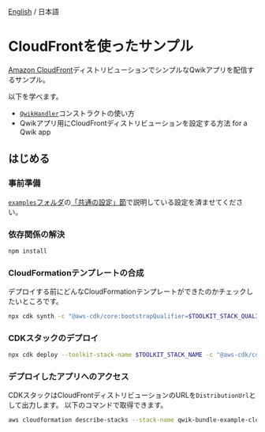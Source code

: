 [English](./README.md) / 日本語

# CloudFrontを使ったサンプル

[Amazon CloudFront](https://aws.amazon.com/cloudfront/)ディストリビューションでシンプルなQwikアプリを配信するサンプル。

以下を学べます。
- [`QwikHandler`](../../api-docs/markdown/cdk-qwik-bundle.qwikhandler.md)コンストラクトの使い方
- Qwikアプリ用にCloudFrontディストリビューションを設定する方法 for a Qwik app

## はじめる

### 事前準備

[`examples`フォルダ](../README_ja.md)の[「共通の設定」節](../README_ja.md#共通の設定)で説明している設定を済ませてください。

### 依存関係の解決

```sh
npm install
```

### CloudFormationテンプレートの合成

デプロイする前にどんなCloudFormationテンプレートができたのかチェックしたいところです。

```sh
npx cdk synth -c "@aws-cdk/core:bootstrapQualifier=$TOOLKIT_STACK_QUALIFIER"
```

### CDKスタックのデプロイ

```sh
npx cdk deploy --toolkit-stack-name $TOOLKIT_STACK_NAME -c "@aws-cdk/core:bootstrapQualifier=$TOOLKIT_STACK_QUALIFIER"
```

### デプロイしたアプリへのアクセス

CDKスタックはCloudFrontディストリビューションのURLを`DistributionUrl`として出力します。
以下のコマンドで取得できます。

```sh
aws cloudformation describe-stacks --stack-name qwik-bundle-example-cloudfront --query "Stacks[0].Outputs[?OutputKey=='DistributionUrl'].OutputValue" --output text
```